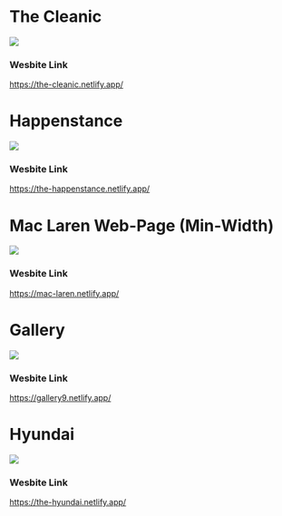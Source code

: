 <h1> The Cleanic </h1>

<a href="https://the-cleanic.netlify.app/"> <img src="https://github.com/Rohit-Pakhre09/CSS-Projects/blob/ae24a49fc515c5e81a3b211fb785c670ed371a18/The%20Cleanic.png"> </a>
<br>
<h3> Wesbite Link </h3>
<a href="https://the-cleanic.netlify.app/"> <p>https://the-cleanic.netlify.app/</p> </a>

<h1> Happenstance </h1>

<a href="https://the-happenstance.netlify.app/"> <img src="https://github.com/Rohit-Pakhre09/CSS-Projects/blob/ae24a49fc515c5e81a3b211fb785c670ed371a18/The%20Happenstance.png"> </a>
<br>
<h3> Wesbite Link </h3>
<a href="https://the-happenstance.netlify.app/"> <p>https://the-happenstance.netlify.app/</p> </a>

<h1> Mac Laren Web-Page (Min-Width) </h1>
<img src="https://github.com/Rohit-Pakhre09/CSS-Projects/blob/ec5bc461d0daaa52f6b19d05331ec3b4cd0dfd38/Mac%20Laren.png">
<br>
<h3> Wesbite Link </h3>
<a href="https://mac-laren.netlify.app/"> <p>https://mac-laren.netlify.app/</p> </a>

<h1> Gallery </h1>
<img src="https://github.com/Rohit-Pakhre09/CSS-Projects/blob/04b1da635d295bea522a17805075da75b6e58e1c/Gallery/Gallery.png">
<br>
<h3> Wesbite Link </h3>
<a href="https://gallery9.netlify.app/"> <p>https://gallery9.netlify.app/</p> </a>

<h1> Hyundai </h1>

<a href="https://the-hyundai.netlify.app/"> <img src="https://github.com/Rohit-Pakhre09/CSS-Projects/blob/ae24a49fc515c5e81a3b211fb785c670ed371a18/The%20Hyundai.png"> </a>
<br>
<h3> Wesbite Link </h3>
<a href="https://the-hyundai.netlify.app/"> <p>https://the-hyundai.netlify.app/</p> </a>
